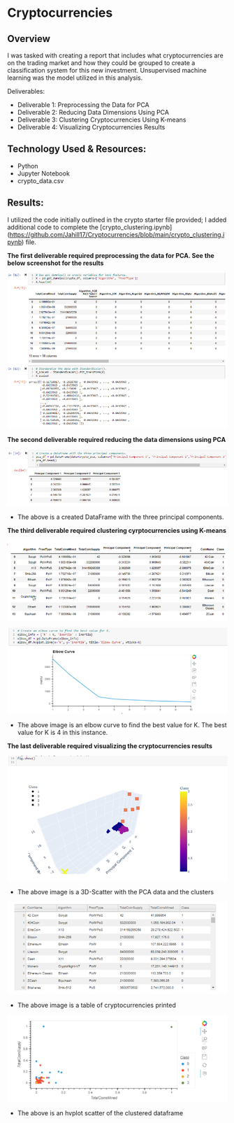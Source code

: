# Cryptocurrencies

## Overview
I was tasked with creating a report that includes what cryptocurrencies are on the trading market and how they could be grouped to create a classification system for this new investment.  Unsupervised machine learning was the model utilized in this analysis.

Deliverables:
- Deliverable 1: Preprocessing the Data for PCA
- Deliverable 2: Reducing Data Dimensions Using PCA
- Deliverable 3: Clustering Cryptocurrencies Using K-means
- Deliverable 4: Visualizing Cryptocurrencies Results

## Technology Used & Resources:
- Python
- Jupyter Notebook
- crypto_data.csv

## Results:
I utilized the code initially outlined in the crypto starter file provided; I added additional code to complete the [crypto_clustering.ipynb] (https://github.com/Jahill17/Cryptocurrencies/blob/main/crypto_clustering.ipynb) file.


**The first deliverable required preprocessing the data for PCA. See the below screenshot for the results**

![This is an image](https://github.com/Jahill17/Cryptocurrencies/blob/main/ScreenGrabs/Deliv1_CreateVariables_StdScaler.png)


**The second deliverable required reducing the data dimensions using PCA**

![This is an image](https://github.com/Jahill17/Cryptocurrencies/blob/main/ScreenGrabs/Deliv2_PrincipalComponents.png)
- The above is a created DataFrame with the three principal components.


**The third deliverable required clustering cyrptocurrencies using K-means**

![This is an image](https://github.com/Jahill17/Cryptocurrencies/blob/main/ScreenGrabs/Deliv3_ClusteredDF.png)


![This is an image](https://github.com/Jahill17/Cryptocurrencies/blob/main/ScreenGrabs/Deliv3_ElbowCurve.png)
- The above image is an elbow curve to find the best value for K.  The best value for K is 4 in this instance.


**The last deliverable required visualizing the cryptocurrencies results**

![This is an image](https://github.com/Jahill17/Cryptocurrencies/blob/main/ScreenGrabs/Deliv4_3DScatterClusters.png)
- The above image is a 3D-Scatter with the PCA data and the clusters

![This is an image](https://github.com/Jahill17/Cryptocurrencies/blob/main/ScreenGrabs/Deliv4_TradeableCryptos.png)
- The above image is a table of cryptocurrencies printed

![This is an image](https://github.com/Jahill17/Cryptocurrencies/blob/main/ScreenGrabs/Deliv4_HVplotScatter.png)
- The above is an hvplot scatter of the clustered dataframe


